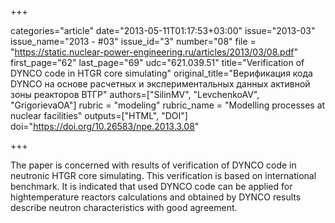 +++

categories="article"
date="2013-05-11T01:17:53+03:00"
issue="2013-03"
issue_name="2013 - #03"
issue_id="3"
number="08"
file = "https://static.nuclear-power-engineering.ru/articles/2013/03/08.pdf"
first_page="62"
last_page="69"
udc="621.039.51"
title="Verification of DYNCO code in HTGR core simulating"
original_title="Верификация кода DYNCO на основе расчетных и экспериментальных данных активной зоны реакторов ВТГР"
authors=["SilinMV", "LevchenkoAV", "GrigorievaOA"]
rubric = "modeling"
rubric_name = "Modelling processes at nuclear facilities"
outputs=["HTML", "DOI"]
doi="https://doi.org/10.26583/npe.2013.3.08"

+++

The paper is concerned with results of verification of DYNCO code in neutronic HTGR core simulating. This verification is based on international benchmark. It is indicated that used DYNCO code can be applied for hightemperature reactors calculations and obtained by DYNCO results describe neutron characteristics with good agreement.